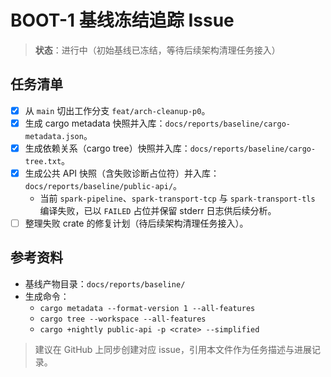 # BOOT-1 基线冻结追踪 Issue

> **状态**：进行中（初始基线已冻结，等待后续架构清理任务接入）

## 任务清单
- [x] 从 `main` 切出工作分支 `feat/arch-cleanup-p0`。
- [x] 生成 cargo metadata 快照并入库：`docs/reports/baseline/cargo-metadata.json`。
- [x] 生成依赖关系（cargo tree）快照并入库：`docs/reports/baseline/cargo-tree.txt`。
- [x] 生成公共 API 快照（含失败诊断占位符）并入库：`docs/reports/baseline/public-api/`。
  - 当前 `spark-pipeline`、`spark-transport-tcp` 与 `spark-transport-tls` 编译失败，已以 `FAILED` 占位并保留 stderr 日志供后续分析。
- [ ] 整理失败 crate 的修复计划（待后续架构清理任务接入）。

## 参考资料
- 基线产物目录：`docs/reports/baseline/`
- 生成命令：
  - `cargo metadata --format-version 1 --all-features`
  - `cargo tree --workspace --all-features`
  - `cargo +nightly public-api -p <crate> --simplified`

> 建议在 GitHub 上同步创建对应 issue，引用本文件作为任务描述与进展记录。
